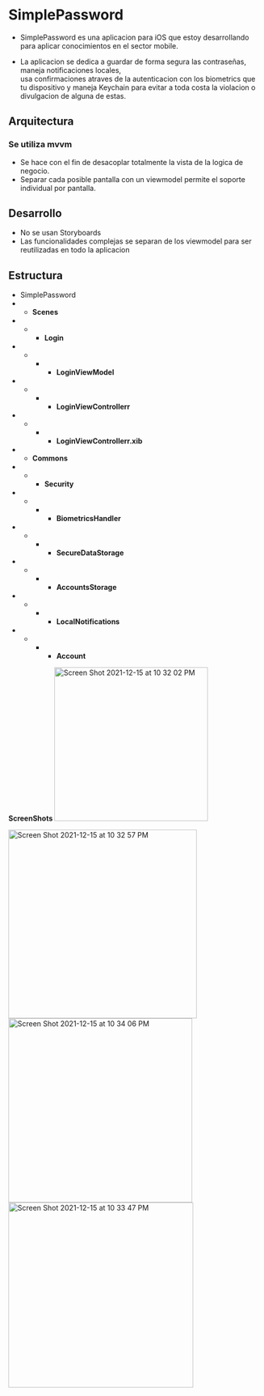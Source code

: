 # SimplePassword

- SimplePassword es una aplicacion para iOS que estoy desarrollando para aplicar conocimientos en el sector mobile.

- La aplicacion se dedica a guardar de forma segura las contraseñas, maneja notificaciones locales,  
usa confirmaciones atraves de la autenticacion con los biometrics que tu dispositivo y 
maneja Keychain para evitar a toda costa la violacion o divulgacion de alguna de estas.

## Arquitectura

### Se utiliza mvvm
- Se hace con el fin de desacoplar totalmente la vista de la logica de negocio.
- Separar cada posible pantalla con un viewmodel permite el soporte individual por pantalla.
## Desarrollo
- No se usan Storyboards
- Las funcionalidades complejas se separan de los viewmodel para ser reutilizadas en todo la aplicacion

## Estructura

- SimplePassword
- - **Scenes**
- - - **Login**
- - - - **LoginViewModel**
- - - - **LoginViewControllerr**
- - - - **LoginViewControllerr.xib**
- - **Commons**
- - - **Security**
- - - - **BiometricsHandler**
- - - - **SecureDataStorage**
- - - - **AccountsStorage**
- - - - **LocalNotifications**
- - - - **Account**

**ScreenShots**
<img width="304" alt="Screen Shot 2021-12-15 at 10 32 02 PM" src="https://user-images.githubusercontent.com/67339434/146303324-20b80351-bf2d-47f8-b940-f5fc2fd35c92.png">

<img width="373" alt="Screen Shot 2021-12-15 at 10 32 57 PM" src="https://user-images.githubusercontent.com/67339434/146303402-075b59e2-fe3e-4631-bf50-163866e510e8.png">

<img width="364" alt="Screen Shot 2021-12-15 at 10 34 06 PM" src="https://user-images.githubusercontent.com/67339434/146303519-d0e4b8ac-a932-4c5d-83b7-8ac411de18bb.png">

<img width="366" alt="Screen Shot 2021-12-15 at 10 33 47 PM" src="https://user-images.githubusercontent.com/67339434/146303483-19bd7ff1-f6e8-4b6d-a3b6-0268c40bba3d.png">


